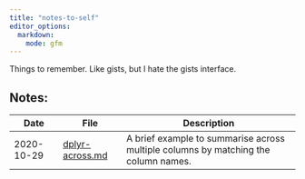 ```yaml
---
title: "notes-to-self"
editor_options:
  markdown:
    mode: gfm
---
```


Things to remember. Like gists, but I hate the gists interface.

## Notes:

| Date       | File                               | Description                                                                        |
|------------|------------------------------------|------------------------------------------------------------------------------------|
| 2020-10-29 | [dplyr-across.md](dplyr-across.md) | A brief example to summarise across multiple columns by matching the column names. |
